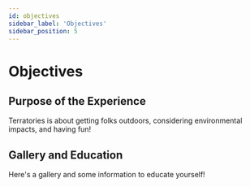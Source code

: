 ```yaml
---
id: objectives
sidebar_label: 'Objectives'
sidebar_position: 5
---
```


# Objectives

## Purpose of the Experience

Terratories is about getting folks outdoors, considering environmental impacts, and having fun!

## Gallery and Education

Here's a gallery and some information to educate yourself!